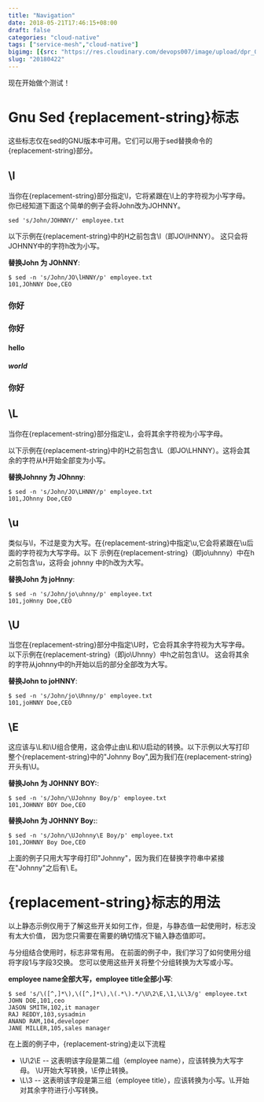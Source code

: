 ```yaml
---
title: "Navigation"
date: 2018-05-21T17:46:15+08:00
draft: false
categories: "cloud-native"
tags: ["service-mesh","cloud-native"]
bigimg: [{src: "https://res.cloudinary.com/devops007/image/upload/dpr_0.75/v1523215797/IMG_0165.jpg", desc: "杭州建德 May 8,2016"}]
slug: "20180422"
---
```


现在开始做个测试！


# Gnu Sed {replacement-string}标志

这些标志仅在sed的GNU版本中可用。它们可以用于sed替换命令的{replacement-string}部分。

## \l

当你在{replacement-string}部分指定\l，它将紧跟在\l上的字符视为小写字母。 
你已经知道下面这个简单的例子会将John改为JOHNNY。<br/>

```
sed 's/John/JOHNNY/' employee.txt
```

以下示例在{replacement-string}中的H之前包含\l（即JO\lHNNY）。 这只会将JOHNNY中的字符h改为小写。

__替换John 为 JOhNNY__:

```
$ sed -n 's/John/JO\lHNNY/p' employee.txt
101,JOhNNY Doe,CEO
```
### 你好
### 你好
#### hello
##### world
### 你好

## \L

当你在{replacement-string}部分指定\L，会将其余字符视为小写字母。<br/>

以下示例在{replacement-string}中的H之前包含\L（即JO\LHNNY）。这将会其余的字符从H开始全部变为小写。

__替换Johnny 为 JOhnny__:
```
$ sed -n 's/John/JO\LHNNY/p' employee.txt
101,JOhnny Doe,CEO
```

## \u

类似与\l，不过是变为大写。在{replacement-string}中指定\u,它会将紧跟在\u后面的字符视为大写字母。以下
示例在{replacement-string}（即jo\uhnny）中在h之前包含\u，这将会 johnny 中的h改为大写。

__替换John 为 joHnny__:

```
$ sed -n 's/John/jo\uhnny/p' employee.txt
101,joHnny Doe,CEO
```

## \U

当您在{replacement-string}部分中指定\U时，它会将其余字符视为大写字母。 以下示例在{replacement-string}（即jo\Uhnny）中h之前包含\U。
这会将其余的字符从johnny中的h开始以后的部分全部改为大写。

__替换John to joHNNY__:

```
$ sed -n 's/John/jo\Uhnny/p' employee.txt
101,joHNNY Doe,CEO
```

## \E

这应该与\L和\U组合使用，这会停止由\L和\U启动的转换。以下示例以大写打印
整个{replacement-string}中的"Johnny Boy",因为我们在{replacement-string}开头有\U。

__替换John 为 JOHNNY BOY:__:

```
$ sed -n 's/John/\UJohnny Boy/p' employee.txt
101,JOHNNY BOY Doe,CEO
```

__替换John 为 JOHNNY Boy:__:

```
$ sed -n 's/John/\UJohnny\E Boy/p' employee.txt
101,JOHNNY Boy Doe,CEO
```
上面的例子只用大写字母打印"Johnny"，因为我们在替换字符串中紧接在"Johnny"之后有\ E。

# {replacement-string}标志的用法

以上静态示例仅用于了解这些开关如何工作，但是，与静态值一起使用时，标志没有太大价值，
因为您只需要在需要的确切情况下输入静态值即可。<br/>

与分组结合使用时，标志非常有用。 在前面的例子中，我们学习了如何使用分组将字段1与字段3交换。 
您可以使用这些开关将整个分组转换为大写或小写。

__employee name全部大写，employee title全部小写__:

```
$ sed 's/\([^,]*\),\([^,]*\),\(.*\).*/\U\2\E,\1,\L\3/g' employee.txt
JOHN DOE,101,ceo
JASON SMITH,102,it manager
RAJ REDDY,103,sysadmin
ANAND RAM,104,developer
JANE MILLER,105,sales manager
```

在上面的例子中，{replacement-string}走以下流程

  * \U\2\E -- 这表明该字段是第二组（employee name），应该转换为大写字母。 \U开始大写转换，\E停止转换。
  * \L\3 -- 这表明该字段是第三组（employee title），应该转换为小写。\L开始对其余字符进行小写转换。

